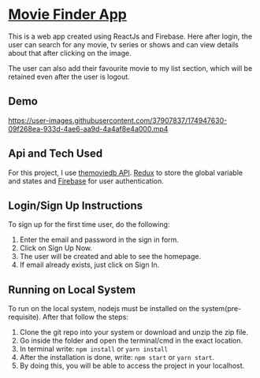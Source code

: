 # [Movie Finder App](https://movies-finder-9b6fd.web.app/)

This is a web app created using ReactJs and Firebase. Here after login, the user can search for any movie, tv series or shows and can view details about that after clicking on the image.

The user can also add their favourite movie to my list section, which will be retained even after the user is logout.

## Demo


https://user-images.githubusercontent.com/37907837/174947630-09f268ea-933d-4ae6-aa9d-4a4af8e4a000.mp4



## Api and Tech Used
For this project, I use [themoviedb API](https://www.themoviedb.org). [Redux](https://redux.js.org) to store the global variable and states and [Firebase](https://firebase.google.com) for user authentication.

## Login/Sign Up Instructions
To sign up for the first time user, do the following:
1. Enter the email and password in the sign in form.
2. Click on Sign Up Now.
3. The user will be created and able to see the homepage.
4. If email already exists, just click on Sign In.


## Running on Local System
To run on the local system, nodejs must be installed on the system(pre-requisite). After that follow the steps:
1. Clone the git repo into your system or download and unzip the zip file.
2. Go inside the folder and open the terminal/cmd in the exact location.
3. In terminal write: `npm install` or `yarn install`
4. After the installation is done, write: `npm start` or `yarn start`.
5. By doing this, you will be able to access the project in your localhost.

